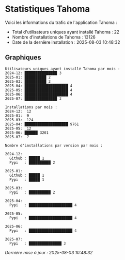# Statistiques Tahoma

Voici les informations du trafic de l'application Tahoma :
- Total d'utilisateurs uniques ayant installé Tahoma : 22
- Nombre d'installations de Tahoma : 13126
- Date de la dernière installation : 2025-08-03 10:48:32

## Graphiques
```
Utilisateurs uniques ayant installé Tahoma par mois :
2024-12: ███████████████ 3
2025-01: ██████████ 2
2025-03: ██████████ 2
2025-04: ████████████████████ 4
2025-05: ████████████████████ 4
2025-06: ████████████████████ 4
2025-07: ███████████████ 3
```

```
Installations par mois :
2024-12:  12
2025-01:  9
2025-03:  124
2025-04: ████████████████████ 9761
2025-05:  12
2025-06: ██████ 3201
2025-07:  7
```

```
Nombre d'installations par version par mois :

2024-12:
  Github : █████ 1
  Pypi   : ██████████ 2

2025-01:
  Github : █████ 1
  Pypi   : █████ 1

2025-03:
  Pypi   : ██████████ 2

2025-04:
  Pypi   : ████████████████████ 4

2025-05:
  Pypi   : ████████████████████ 4

2025-06:
  Pypi   : ████████████████████ 4

2025-07:
  Pypi   : ███████████████ 3
```


*Dernière mise à jour : 2025-08-03 10:48:32*
